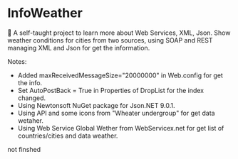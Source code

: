 # InfoWeather
 :construction: A self-taught project to learn more about Web Services, XML, Json. Show weather conditions for cities from two sources, using SOAP and REST managing XML and Json for get the information.
 
 Notes:
 - Added maxReceivedMessageSize="20000000" in Web.config for get the info.
 - Set AutoPostBack = True in Properties of DropList for the index changed.
 - Using Newtonsoft NuGet package for Json.NET 9.0.1.
 - Using API and some icons from "Wheater undergroup" for get data wetaher.
 - Using Web Service Global Wether from WebServicex.net for get list of countries/cities and data weather.
 

 not finshed
